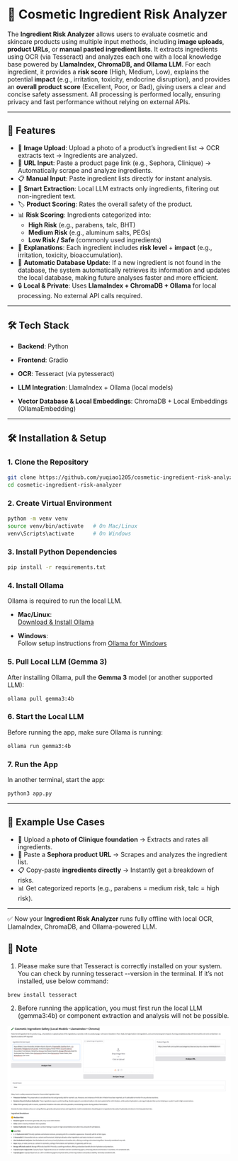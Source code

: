 # 🧴 Cosmetic Ingredient Risk Analyzer

The **Ingredient Risk Analyzer** allows users to evaluate cosmetic and skincare products using multiple input methods, including **image uploads**, **product URLs**, or **manual pasted ingredient lists**. It extracts ingredients using OCR (via Tesseract) and analyzes each one with a local knowledge base powered by **LlamaIndex, ChromaDB, and Ollama LLM**. For each ingredient, it provides a **risk score** (High, Medium, Low), explains the potential **impact** (e.g., irritation, toxicity, endocrine disruption), and provides an **overall product score** (Excellent, Poor, or Bad), giving users a clear and concise safety assessment. All processing is performed locally, ensuring privacy and fast performance without relying on external APIs.

---

## 🚀 Features
- 📸 **Image Upload**: Upload a photo of a product’s ingredient list → OCR extracts text → Ingredients are analyzed.
- 🔗 **URL Input**: Paste a product page link (e.g., Sephora, Clinique) → Automatically scrape and analyze ingredients.
- 📋 **Manual Input**: Paste ingredient lists directly for instant analysis.
- 🧠 **Smart Extraction**: Local LLM extracts only ingredients, filtering out non-ingredient text.
- 🏷 **Product Scoring**: Rates the overall safety of the product.
- 📊 **Risk Scoring**: Ingredients categorized into:
  - **High Risk** (e.g., parabens, talc, BHT)
  - **Medium Risk** (e.g., aluminum salts, PEGs)
  - **Low Risk / Safe** (commonly used ingredients)
- 📝 **Explanations**: Each ingredient includes **risk level** + **impact** (e.g., irritation, toxicity, bioaccumulation).
- 🔄 **Automatic Database Update**: If a new ingredient is not found in the database, the system automatically retrieves its information and updates the local database, making future analyses faster and more efficient.
- 🔒 **Local & Private**: Uses **LlamaIndex + ChromaDB + Ollama** for local processing. No external API calls required.


---

## 🛠 Tech Stack

- **Backend**: Python
- **Frontend**: Gradio

- **OCR**: Tesseract (via pytesseract) 

- **LLM Integration**: LlamaIndex + Ollama (local models)

- **Vector Database & Local Embeddings**: ChromaDB + Local Embeddings (OllamaEmbedding)

---

## 🛠 Installation & Setup

### 1. Clone the Repository
```bash
git clone https://github.com/yuqiao1205/cosmetic-ingredient-risk-analyzer.git
cd cosmetic-ingredient-risk-analyzer
```

### 2. Create Virtual Environment
```bash
python -m venv venv
source venv/bin/activate   # On Mac/Linux
venv\Scripts\activate      # On Windows
```

### 3. Install Python Dependencies
```bash
pip install -r requirements.txt
```

### 4. Install Ollama
Ollama is required to run the local LLM.

- **Mac/Linux**:  
  [Download & Install Ollama](https://ollama.ai/download)

- **Windows**:  
  Follow setup instructions from [Ollama for Windows](https://ollama.ai/download/windows)

### 5. Pull Local LLM (Gemma 3)
After installing Ollama, pull the **Gemma 3** model (or another supported LLM):
```bash
ollama pull gemma3:4b
```

### 6. Start the Local LLM
Before running the app, make sure Ollama is running:
```bash
ollama run gemma3:4b
```

### 7. Run the App
In another terminal, start the app:
```bash
python3 app.py
```

---

## 🧪 Example Use Cases
- 📸 Upload a **photo of Clinique foundation** → Extracts and rates all ingredients.
- 🔗 Paste a **Sephora product URL** → Scrapes and analyzes the ingredient list.
- 📋 Copy-paste **ingredients directly** → Instantly get a breakdown of risks.
- 📊 Get categorized reports (e.g., parabens = medium risk, talc = high risk).

---

✅ Now your **Ingredient Risk Analyzer** runs fully offline with local OCR, LlamaIndex, ChromaDB, and Ollama-powered LLM.

## 📌 Note
1. Please make sure that Tesseract is correctly installed on your system. You can check by running tesseract --version in the terminal. If it’s not installed, use below command:
```bash
brew install tesseract
```

2. Before running the application, you must first run the local LLM (gemma3:4b) or component extraction and analysis will not be possible.

<img src="images/screenshot.png" alt="app interface" width="600"/>